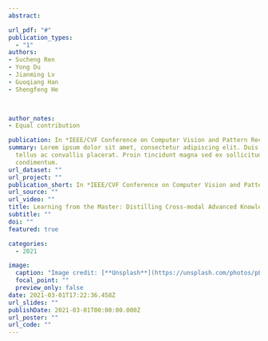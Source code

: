 ```yaml
---
abstract: 

url_pdf: "#"
publication_types:
  - "1"
authors: 
- Sucheng Ren
- Yong Du
- Jianming Lv
- Guoqiang Han
- Shengfeng He


  
author_notes: 
- Equal contribution

publication: In *IEEE/CVF Conference on Computer Vision and Pattern Recognition (CVPR), Virtual, 2021*
summary: Lorem ipsum dolor sit amet, consectetur adipiscing elit. Duis posuere
  tellus ac convallis placerat. Proin tincidunt magna sed ex sollicitudin
  condimentum.
url_dataset: ""
url_project: ""
publication_short: In *IEEE/CVF Conference on Computer Vision and Pattern Recognition (CVPR), Virtual, 2021*
url_source: ""
url_video: ""
title: Learning from the Master: Distilling Cross-modal Advanced Knowledge for Lip Reading
subtitle: ""
doi: ""
featured: true

categories:
  - 2021

image:
  caption: "Image credit: [**Unsplash**](https://unsplash.com/photos/pLCdAaMFLTE)"
  focal_point: ""
  preview_only: false
date: 2021-03-01T17:22:36.458Z
url_slides: ""
publishDate: 2021-03-01T00:00:00.000Z
url_poster: ""
url_code: ""
---
```



